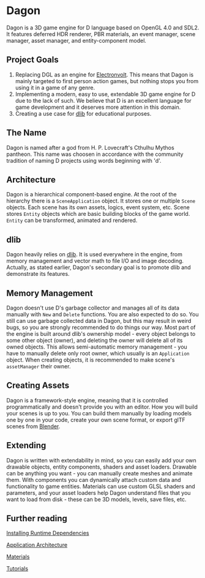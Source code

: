 # Dagon
Dagon is a 3D game engine for D language based on OpenGL 4.0 and SDL2. It features deferred HDR renderer, PBR materials, an event manager, scene manager, asset manager, and entity-component model. 

## Project Goals
1. Replacing DGL as an engine for [Electronvolt](https://github.com/gecko0307/electronvolt). This means that Dagon is mainly targeted to first person action games, but nothing stops you from using it in a game of any genre.
2. Implementing a modern, easy to use, extendable 3D game engine for D due to the lack of such. We believe that D is an excellent language for game development and it deserves more attention in this domain.
3. Creating a use case for [dlib](https://github.com/gecko0307/dlib) for educational purposes.

## The Name
Dagon is named after a god from H. P. Lovecraft's Cthulhu Mythos pantheon. This name was choosen in accordance with the community tradition of naming D projects using words beginning with 'd'.

## Architecture
Dagon is a hierarchical component-based engine. At the root of the hierarchy there is a `SceneApplication` object. It stores one or multiple `Scene` objects. Each scene has its own assets, logics, event system, etc. Scene stores `Entity` objects which are basic building blocks of the game world. `Entity` can be transformed, animated and rendered.

## dlib
Dagon heavily relies on [dlib](https://github.com/gecko0307/dlib). It is used everywhere in the engine, from memory management and vector math to file I/O and image decoding. Actually, as stated earlier, Dagon's secondary goal is to promote dlib and demonstrate its features.

## Memory Management
Dagon doesn't use D's garbage collector and manages all of its data manually with `New` and `Delete` functions. You are also expected to do so. You still can use garbage collected data in Dagon, but this may result in weird bugs, so you are strongly recommended to do things our way. Most part of the engine is built around dlib's ownership model - every object belongs to some other object (owner), and deleting the owner will delete all of its owned objects. This allows semi-automatic memory management - you have to manually delete only root owner, which usually is an `Application` object. When creating objects, it is recommended to make scene's `assetManager` their owner.

## Creating Assets
Dagon is a framework-style engine, meaning that it is controlled programmatically and doesn't provide you with an editor. How you will build your scenes is up to you. You can build them manually by loading models one by one in your code, create your own scene format, or export glTF scenes from [Blender](https://www.blender.org/).

## Extending
Dagon is written with extendability in mind, so you can easily add your own drawable objects, entity components, shaders and asset loaders. Drawable can be anything you want - you can manually create meshes and animate them. With components you can dynamically attach custom data and functionality to game entities. Materials can use custom GLSL shaders and parameters, and your asset loaders help Dagon understand files that you want to load from disk - these can be 3D models, levels, save files, etc.

## Further reading
[Installing Runtime Dependencies](https://github.com/gecko0307/dagon/blob/master/doc/Runtime%20Dependencies.md)

[Application Architecture](https://github.com/gecko0307/dagon/blob/master/doc/Architecture.md)

[Materials](https://github.com/gecko0307/dagon/blob/master/doc/Material.md)

[Tutorials](https://github.com/gecko0307/dagon/wiki/Tutorials)
